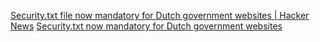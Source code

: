 
[Security.txt file now mandatory for Dutch government websites | Hacker News](https://news.ycombinator.com/item?id=36149004)
[Security.txt now mandatory for Dutch government websites](https://netherlands.postsen.com/trends/198695/Securitytxt-now-mandatory-for-Dutch-government-websites.html)
